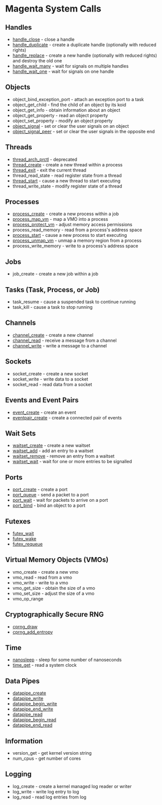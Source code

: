 # Magenta System Calls

## Handles
+ [handle_close](syscalls/handle_close.md) - close a handle
+ [handle_duplicate](syscalls/handle_duplicate.md) - create a duplicate handle (optionally with reduced rights)
+ [handle_replace](syscalls/handle_replace.md) - create a new handle (optionally with reduced rights) and destroy the old one
+ [handle_wait_many](syscalls/handle_wait_many.md) - wait for signals on multiple handles
+ [handle_wait_one](syscalls/handle_wait_one.md) - wait for signals on one handle

## Objects
+ object_bind_exception_port - attach an exception port to a task
+ object_get_child - find the child of an object by its koid
+ object_get_info - obtain information about an object
+ object_get_property - read an object property
+ object_set_property - modify an object property
+ [object_signal](syscalls/object_signal.md) - set or clear the user signals on an object
+ [object_signal_peer](syscalls/object_signal_peer.md) - set or clear the user signals in the opposite end

## Threads
+ [thread_arch_prctl](syscalls/thread_arch_prctl.md) - deprecated
+ [thread_create](syscalls/thread_create.md) - create a new thread within a process
+ [thread_exit](syscalls/thread_exit.md) - exit the current thread
+ thread_read_state - read register state from a thread
+ [thread_start](syscalls/thread_start.md) - cause a new thread to start executing
+ thread_write_state - modify register state of a thread

## Processes
+ [process_create](syscalls/process_create.md) - create a new process within a job
+ [process_map_vm](syscalls/process_map_vm.md) - map a VMO into a process
+ [process_protect_vm](syscalls/process_protect_vm.md) - adjust memory access permissions
+ process_read_memory - read from a process's address space
+ [process_start](syscalls/process_start.md) - cause a new process to start executing
+ [process_unmap_vm](syscalls/process_unmap_vm.md) - unmap a memory region from a process
+ process_write_memory - write to a process's address space

## Jobs
+ job_create - create a new job within a job

## Tasks (Task, Process, or Job)
+ task_resume - cause a suspended task to continue running
+ task_kill - cause a task to stop running

## Channels
+ [channel_create](syscalls/channel_create.md) - create a new channel
+ [channel_read](syscalls/channel_read.md) - receive a message from a channel
+ [channel_write](syscalls/channel_write.md) - write a message to a channel

## Sockets
+ socket_create - create a new socket
+ socket_write - write data to a socket
+ socket_read - read data from a socket

## Events and Event Pairs
+ [event_create](syscalls/event_create.md) - create an event
+ [eventpair_create](syscalls/eventpair_create.md) - create a connected pair of events

## Wait Sets
+ [waitset_create](syscalls/waitset_create.md) - create a new waitset
+ [waitset_add](syscalls/waitset_add.md) - add an entry to a waitset
+ [waitset_remove](syscalls/waitset_remove.md) - remove an entry from a waitset
+ [waitset_wait](syscalls/waitset_wait.md) - wait for one or more entries to be signalled

## Ports
+ [port_create](syscalls/port_create.md) - create a port
+ [port_queue](syscalls/port_queue.md) - send a packet to a port
+ [port_wait](syscalls/port_wait.md) - wait for packets to arrive on a port
+ [port_bind](syscalls/port_bind.md) - bind an object to a port

## Futexes
+ [futex_wait](syscalls/futex_wait.md)
+ [futex_wake](syscalls/futex_wake.md)
+ [futex_requeue](syscalls/futex_requeue.md)

## Virtual Memory Objects (VMOs)
+ vmo_create - create a new vmo
+ vmo_read - read from a vmo
+ vmo_write - write to a vmo
+ vmo_get_size - obtain the size of a vmo
+ vmo_set_size - adjust the size of a vmo
+ vmo_op_range

## Cryptographically Secure RNG
+ [cprng_draw](syscalls/cprng_draw.md)
+ [cprng_add_entropy](syscalls/cprng_add_entropy.md)

## Time
+ [nanosleep](syscalls/nano_sleep.md) - sleep for some number of nanoseconds
+ [time_get](syscalls/time_get.md) - read a system clock

## Data Pipes
+ [datapipe_create](syscalls/datapipe_create.md)
+ [datapipe_write](syscalls/datapipe_write.md)
+ [datapipe_begin_write](syscalls/datapipe_begin_write.md)
+ [datapipe_end_write](syscalls/datapipe_end_write.md)
+ [datapipe_read](syscalls/datapipe_read.md)
+ [datapipe_begin_read](syscalls/datapipe_begin_read.md)
+ [datapipe_end_read](syscalls/datapipe_end_read.md)

## Information
+ version_get - get kernel version string
+ num_cpus - get number of cores

## Logging
+ log_create - create a kernel managed log reader or writer
+ log_write - write log entry to log
+ log_read - read log entries from log
